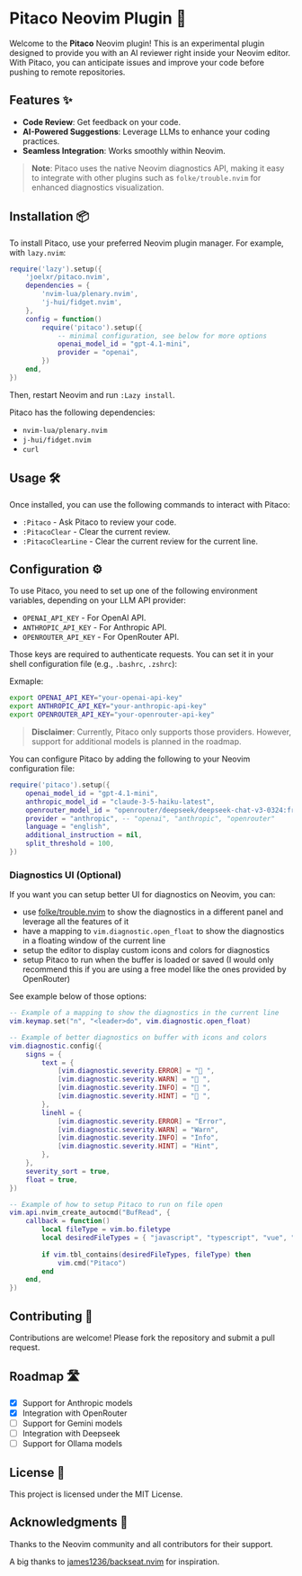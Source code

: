 # Pitaco Neovim Plugin 🚀

Welcome to the **Pitaco** Neovim plugin! This is an experimental plugin designed to provide you with an AI reviewer right inside your Neovim editor. With Pitaco, you can anticipate issues and improve your code before pushing to remote repositories.

## Features ✨

- **Code Review**: Get feedback on your code.
- **AI-Powered Suggestions**: Leverage LLMs to enhance your coding practices.
- **Seamless Integration**: Works smoothly within Neovim.

> **Note**: Pitaco uses the native Neovim diagnostics API, making it easy to integrate with other plugins such as `folke/trouble.nvim` for enhanced diagnostics visualization.

## Installation 📦

To install Pitaco, use your preferred Neovim plugin manager. For example, with `lazy.nvim`:

```lua
require('lazy').setup({
    'joelxr/pitaco.nvim',
    dependencies = {
        'nvim-lua/plenary.nvim',
        'j-hui/fidget.nvim',
    },
    config = function()
        require('pitaco').setup({
            -- minimal configuration, see below for more options
            openai_model_id = "gpt-4.1-mini",
            provider = "openai",
        })
    end,
})
```

Then, restart Neovim and run `:Lazy install`.

Pitaco has the following dependencies:
- `nvim-lua/plenary.nvim`
- `j-hui/fidget.nvim`
- `curl`

## Usage 🛠️

Once installed, you can use the following commands to interact with Pitaco:

- `:Pitaco` - Ask Pitaco to review your code.
- `:PitacoClear` - Clear the current review.
- `:PitacoClearLine` - Clear the current review for the current line.

## Configuration ⚙️

To use Pitaco, you need to set up one of the following environment variables, depending on your LLM API provider:

- `OPENAI_API_KEY` - For OpenAI API.
- `ANTHROPIC_API_KEY` - For Anthropic API.
- `OPENROUTER_API_KEY` - For OpenRouter API.

Those keys are required to authenticate requests. You can set it in your shell configuration file (e.g., `.bashrc`, `.zshrc`):

Exmaple:

```bash
export OPENAI_API_KEY="your-openai-api-key"
export ANTHROPIC_API_KEY="your-anthropic-api-key"
export OPENROUTER_API_KEY="your-openrouter-api-key"
```

> **Disclaimer**: Currently, Pitaco only supports those providers. However, support for additional models is planned in the roadmap.

You can configure Pitaco by adding the following to your Neovim configuration file:

```lua
require('pitaco').setup({
    openai_model_id = "gpt-4.1-mini",
    anthropic_model_id = "claude-3-5-haiku-latest",
    openrouter_model_id = "openrouter/deepseek/deepseek-chat-v3-0324:free",
    provider = "anthropic", -- "openai", "anthropic", "openrouter"
    language = "english",
    additional_instruction = nil,
    split_threshold = 100,
})
```

### Diagnostics UI (Optional)

If you want you can setup better UI for diagnostics on Neovim, you can:
 - use [folke/trouble.nvim](https://github.com/folke/trouble.nvim) to show the diagnostics in a different panel and leverage all the features of it
 - have a mapping to `vim.diagnostic.open_float` to show the diagnostics in a floating window of the current line
 - setup the editor to display custom icons and colors for diagnostics
 - setup Pitaco to run when the buffer is loaded or saved (I would only recommend this if you are using a free model like the ones provided by OpenRouter)

See example below of those options:

```lua
-- Example of a mapping to show the diagnostics in the current line
vim.keymap.set("n", "<leader>do", vim.diagnostic.open_float)
````

```lua
-- Example of better diagnostics on buffer with icons and colors
vim.diagnostic.config({
    signs = {
		text = {
			[vim.diagnostic.severity.ERROR] = " ",
			[vim.diagnostic.severity.WARN] = " ",
			[vim.diagnostic.severity.INFO] = " ",
			[vim.diagnostic.severity.HINT] = "󰠠 ",
		},
		linehl = {
			[vim.diagnostic.severity.ERROR] = "Error",
			[vim.diagnostic.severity.WARN] = "Warn",
			[vim.diagnostic.severity.INFO] = "Info",
			[vim.diagnostic.severity.HINT] = "Hint",
		},
	},
    severity_sort = true,
    float = true,
})
```

```lua
-- Example of how to setup Pitaco to run on file open
vim.api.nvim_create_autocmd("BufRead", {
	callback = function()
		local fileType = vim.bo.filetype
        local desiredFileTypes = { "javascript", "typescript", "vue", "html", "markdown", "python", "rust", "go", "java", "c", "cpp", "lua" }
        
		if vim.tbl_contains(desiredFileTypes, fileType) then
			vim.cmd("Pitaco")
		end
	end,
})
```

## Contributing 🤝

Contributions are welcome! Please fork the repository and submit a pull request.

## Roadmap 🛣️

- [x] Support for Anthropic models
- [x] Integration with OpenRouter
- [ ] Support for Gemini models
- [ ] Integration with Deepseek
- [ ] Support for Ollama models

## License 📄

This project is licensed under the MIT License.

## Acknowledgments 🙏

Thanks to the Neovim community and all contributors for their support.

A big thanks to [james1236/backseat.nvim](https://github.com/james1236/backseat.nvim) for inspiration.
